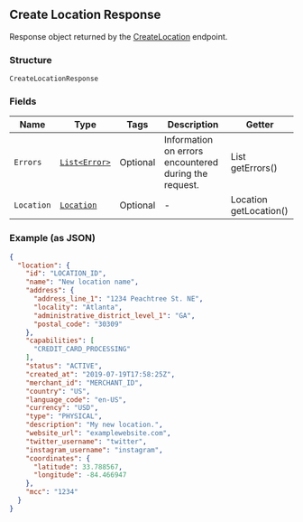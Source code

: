 ## Create Location Response

Response object returned by the [CreateLocation](#endpoint-createlocation) endpoint.

### Structure

`CreateLocationResponse`

### Fields

| Name | Type | Tags | Description | Getter |
|  --- | --- | --- | --- | --- |
| `Errors` | [`List<Error>`](/doc/models/error.md) | Optional | Information on errors encountered during the request. | List<Error> getErrors() |
| `Location` | [`Location`](/doc/models/location.md) | Optional | - | Location getLocation() |

### Example (as JSON)

```json
{
  "location": {
    "id": "LOCATION_ID",
    "name": "New location name",
    "address": {
      "address_line_1": "1234 Peachtree St. NE",
      "locality": "Atlanta",
      "administrative_district_level_1": "GA",
      "postal_code": "30309"
    },
    "capabilities": [
      "CREDIT_CARD_PROCESSING"
    ],
    "status": "ACTIVE",
    "created_at": "2019-07-19T17:58:25Z",
    "merchant_id": "MERCHANT_ID",
    "country": "US",
    "language_code": "en-US",
    "currency": "USD",
    "type": "PHYSICAL",
    "description": "My new location.",
    "website_url": "examplewebsite.com",
    "twitter_username": "twitter",
    "instagram_username": "instagram",
    "coordinates": {
      "latitude": 33.788567,
      "longitude": -84.466947
    },
    "mcc": "1234"
  }
}
```


